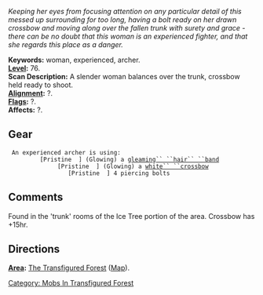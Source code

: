 *Keeping her eyes from focusing attention on any particular detail of
this messed up surrounding for too long, having a bolt ready on her
drawn crossbow and moving along over the fallen trunk with surety and
grace - there can be no doubt that this woman is an experienced fighter,
and that she regards this place as a danger.*

**Keywords:** woman, experienced, archer.  
**[Level](Level.md "wikilink"):** 76.  
**Scan Description:** A slender woman balances over the trunk, crossbow
held ready to shoot.  
**[Alignment](Alignment.md "wikilink"):** ?.  
**[Flags](:Category:_Mob_Types.md "wikilink"):** ?.  
**Affects:** ?.  

## Gear

` An experienced archer is using:`  
`   `<worn on head>`      [Pristine  ] (Glowing) a `[`gleaming`` ``hair`` ``band`](Gleaming_Hair_Band.md "wikilink")  
`   `<wielded>`           [Pristine  ] (Glowing) a `[`white`` ``crossbow`](White_Crossbow.md "wikilink")  
`   `<held>`              [Pristine  ] 4 piercing bolts`

## Comments

Found in the 'trunk' rooms of the Ice Tree portion of the area. Crossbow
has +15hr.

## Directions

**[Area](:Category:_Areas.md "wikilink"):** [The Transfigured
Forest](:Category:_Transfigured_Forest.md "wikilink")
([Map](Transfigured_Forest_Map.md "wikilink")).  

[Category: Mobs In Transfigured
Forest](Category:_Mobs_In_Transfigured_Forest "wikilink")
